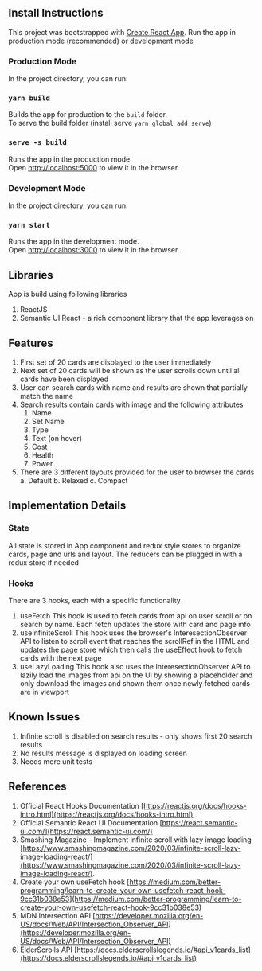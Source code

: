 ## Install Instructions
This project was bootstrapped with [Create React App](https://github.com/facebook/create-react-app).
Run the app in production mode (recommended) or development mode

### Production Mode
In the project directory, you can run:
### `yarn build`
Builds the app for production to the `build` folder.<br />
To serve the build folder (install serve `yarn global add serve`)

### `serve -s build`
Runs the app in the production mode.<br />
Open [http://localhost:5000](http://localhost:5000) to view it in the browser.

### Development Mode
In the project directory, you can run:
### `yarn start`
Runs the app in the development mode.<br />
Open [http://localhost:3000](http://localhost:3000) to view it in the browser.

## Libraries
App is build using following libraries
1. ReactJS
2. Semantic UI React - a rich component library that the app leverages on

## Features
1. First set of 20 cards are displayed to the user immediately
2. Next set of 20 cards will be shown as the user scrolls down until all cards have been displayed
3. User can search cards with name and results are shown that partially match the name
4. Search results contain cards with image and the following attributes
    1. Name
    2. Set Name
    3. Type
    4. Text (on hover)
    5. Cost
    6. Health
    7. Power
5. There are 3 different layouts provided for the user to browser the cards
    a. Default
    b. Relaxed
    c. Compact

## Implementation Details
### State
All state is stored in App component and redux style stores to organize cards, page and urls and layout. The reducers can be plugged in with a redux store if needed

### Hooks
There are 3 hooks, each with a specific functionality
1. useFetch
This hook is used to fetch cards from api on user scroll or on search by name. Each fetch updates the store with card and page info
2. useInfiniteScroll
This hook uses the browser's InteresectionObserver API to listen to scroll event that reaches the scrollRef in the HTML and updates the page store which then calls the useEffect hook to fetch cards with the next page
3. useLazyLoading
This hook also uses the InteresectionObserver API to lazily load the images from api on the UI by  showing a placeholder and only download the images and shown them once newly fetched cards are in viewport

## Known Issues
1. Infinite scroll is disabled on search results - only shows first 20 search results
2. No results message is displayed on loading screen
3. Needs more unit tests

## References
1. Official React Hooks Documentation [https://reactjs.org/docs/hooks-intro.html](https://reactjs.org/docs/hooks-intro.html)
2. Official Semantic React UI Documentation [https://react.semantic-ui.com/](https://react.semantic-ui.com/)
3. Smashing Magazine - Implement infinite scroll with lazy image loading [https://www.smashingmagazine.com/2020/03/infinite-scroll-lazy-image-loading-react/](https://www.smashingmagazine.com/2020/03/infinite-scroll-lazy-image-loading-react/).
4. Create your own useFetch hook [https://medium.com/better-programming/learn-to-create-your-own-usefetch-react-hook-9cc31b038e53](https://medium.com/better-programming/learn-to-create-your-own-usefetch-react-hook-9cc31b038e53)
5. MDN Intersection API [https://developer.mozilla.org/en-US/docs/Web/API/Intersection_Observer_API](https://developer.mozilla.org/en-US/docs/Web/API/Intersection_Observer_API)
6. ElderScrolls API [https://docs.elderscrollslegends.io/#api_v1cards_list](https://docs.elderscrollslegends.io/#api_v1cards_list)
